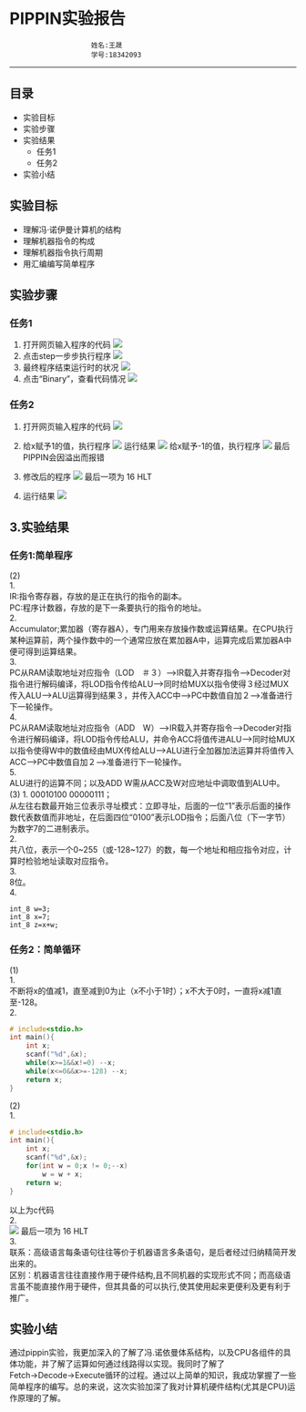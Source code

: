 #    PIPPIN实验报告           

                        姓名:王晟 
                        学号:18342093
***
## 目录
- 实验目标
- 实验步骤
- 实验结果
    - 任务1
    - 任务2
- 实验小结
## 实验目标
* 理解冯·诺伊曼计算机的结构
* 理解机器指令的构成
* 理解机器指令执行周期
* 用汇编编写简单程序
## 实验步骤
### 任务1


1. 打开网页输入程序的代码
![](images/lab07/ex1pic1.png)
2. 点击step一步步执行程序
![](images/lab07/ex1pic2.png)
3. 最终程序结束运行时的状况
![](images/lab07/ex1pic3.png)
4. 点击“Binary”，查看代码情况
![](images/lab07/ex1pic4.png)
### 任务2


1. 打开网页输入程序的代码
![](images/lab07/ex2pic1.png)
2. 给x赋予1的值，执行程序
![](images/lab07/ex2pic2.png)
运行结果
![](images/lab07/ex2pic3.png)
给x赋予-1的值，执行程序
![](images/lab07/ex2pic4.png)
最后PIPPIN会因溢出而报错
3. 修改后的程序
![](images/lab07/ex2pic5.png)
最后一项为  16   HLT  

4. 运行结果
![](images/lab07/ex2pic6.png)
## 3.实验结果
### 任务1:简单程序
(2)   
1.  
IR:指令寄存器，存放的是正在执行的指令的副本。   
PC:程序计数器，存放的是下一条要执行的指令的地址。  
2.  
Accumulator;累加器（寄存器A），专门用来存放操作数或运算结果。在CPU执行某种运算前，两个操作数中的一个通常应放在累加器A中，运算完成后累加器A中便可得到运算结果。  
3.  
PC从RAM读取地址对应指令（LOD　＃３）-->IR载入并寄存指令-->Decoder对指令进行解码编译，将LOD指令传给ALU-->同时给MUX以指令使得３经过MUX传入ALU-->ALU运算得到结果３，并传入ACC中-->PC中数值自加２-->准备进行下一轮操作。  
4.  
PC从RAM读取地址对应指令（ADD　W）-->IR载入并寄存指令-->Decoder对指令进行解码编译，将LOD指令传给ALU，并命令ACC将值传进ALU-->同时给MUX以指令使得W中的数值经由MUX传给ALU-->ALU进行全加器加法运算并将值传入ACC-->PC中数值自加２-->准备进行下一轮操作。  
5.  
ALU进行的运算不同；以及ADD W需从ACC及W对应地址中调取值到ALU中。   
(3)
1. 
00010100 00000111；  
从左往右数最开始三位表示寻址模式：立即寻址，后面的一位“1”表示后面的操作数代表数值而非地址，在后面四位“0100”表示LOD指令；后面八位（下一字节）为数字7的二进制表示。  
2.  
共八位，表示一个0~255（或-128~127）的数，每一个地址和相应指令对应，计算时检验地址读取对应指令。  
3.  
8位。  
4.  
~~~
int_8 w=3;  
int_8 x=7;  
int_8 z=x+w;
~~~
### 任务2：简单循环
(1)  
1.   
不断将x的值减1，直至减到0为止（x不小于1时）；x不大于0时，一直将x减1直至-128。  
2.  
```c
# include<stdio.h>
int main(){
    int x;
    scanf("%d",&x);
    while(x>=1&&x!=0) --x;
    while(x<=0&&x>=-128) --x;
    return x;
}
```   

(2)  
1.  
```c
# include<stdio.h>
int main(){
    int x;
    scanf("%d",&x);
    for(int w = 0;x != 0;--x)
        w = w + x;
    return w;
}
```    
以上为c代码  
2.    
![](images/lab07/ex2pic5.png)
最后一项为  16   HLT   
3.   
联系：高级语言每条语句往往等价于机器语言多条语句，是后者经过归纳精简开发出来的。  
区别：机器语言往往直接作用于硬件结构,且不同机器的实现形式不同；而高级语言虽不能直接作用于硬件，但其具备的可以执行,使其使用起来更便利及更有利于推广。
## 实验小结
通过pippin实验，我更加深入的了解了冯.诺依曼体系结构，以及CPU各组件的具体功能，并了解了运算如何通过线路得以实现。我同时了解了Fetch→Decode→Execute循环的过程。通过以上简单的知识，我成功掌握了一些简单程序的编写。总的来说，这次实验加深了我对计算机硬件结构(尤其是CPU)运作原理的了解。